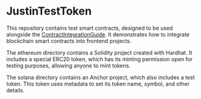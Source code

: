 # JustinTestToken

This repository contains test smart contracts, designed to be used alongside the [ContractIntegrationGuide](https://github.com/JustinMaDev/ContractIntegrationGuide). It demonstrates how to integrate blockchain smart contracts into frontend projects.

The ethereum directory contains a Solidity project created with Hardhat. It includes a special ERC20 token, which has its minting permission open for testing purposes, allowing anyone to mint tokens.

The solana directory contains an Anchor project, which also includes a test token. This token uses metadata to set its token name, symbol, and other details.







